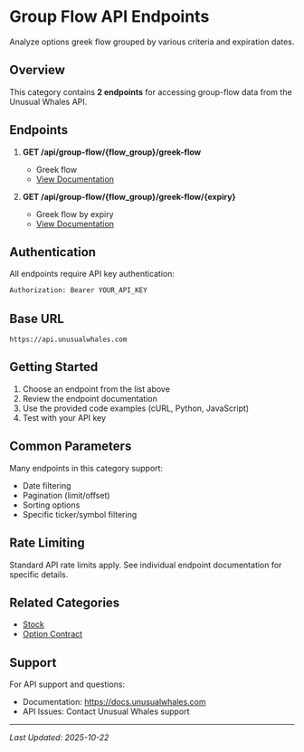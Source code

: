 # Group Flow API Endpoints

Analyze options greek flow grouped by various criteria and expiration dates.

## Overview

This category contains **2 endpoints** for accessing group-flow data from the Unusual Whales API.

## Endpoints

1. **GET /api/group-flow/{flow_group}/greek-flow**
   - Greek flow
   - [View Documentation](./greek-flow.md)

2. **GET /api/group-flow/{flow_group}/greek-flow/{expiry}**
   - Greek flow by expiry
   - [View Documentation](./greek-flow-expiry.md)


## Authentication

All endpoints require API key authentication:

```bash
Authorization: Bearer YOUR_API_KEY
```

## Base URL

```
https://api.unusualwhales.com
```

## Getting Started

1. Choose an endpoint from the list above
2. Review the endpoint documentation
3. Use the provided code examples (cURL, Python, JavaScript)
4. Test with your API key

## Common Parameters

Many endpoints in this category support:
- Date filtering
- Pagination (limit/offset)
- Sorting options
- Specific ticker/symbol filtering

## Rate Limiting

Standard API rate limits apply. See individual endpoint documentation for specific details.

## Related Categories

- [Stock](../stock/README.md)
- [Option Contract](../option-contract/README.md)

## Support

For API support and questions:
- Documentation: https://docs.unusualwhales.com
- API Issues: Contact Unusual Whales support

---

*Last Updated: 2025-10-22*

